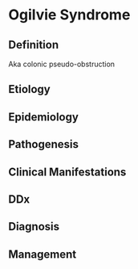 # Ogilvie Syndrome
## Definition
Aka colonic pseudo-obstruction

## Etiology

## Epidemiology


## Pathogenesis

## Clinical Manifestations

## DDx

## Diagnosis

## Management

